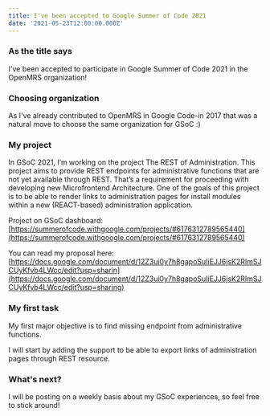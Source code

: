 ```yaml
---
title: I've been accepted to Google Summer of Code 2021
date: '2021-05-23T12:00:00.000Z'
---
```


### As the title says

I've been accepted to participate in Google Summer of Code 2021 in the OpenMRS organization!

### Choosing organization

As I've already contributed to OpenMRS in Google Code-in 2017 that was a natural move to choose the same organization
for GSoC :)

### My project

In GSoC 2021, I’m working on the project The REST of Administration. This project aims to provide REST endpoints for
administrative functions that are not yet available through REST. That’s a requirement for proceeding with developing
new Microfrontend Architecture. One of the goals of this project is to be able to render links to administration pages
for install modules within a new (REACT-based) administration application.

Project on GSoC dashboard: [https://summerofcode.withgoogle.com/projects/#6176312789565440](https://summerofcode.withgoogle.com/projects/#6176312789565440)

You can read my proposal
here: [https://docs.google.com/document/d/12Z3ui0y7h8gapoSuIiEJJ6jsK2RImSJCUyKfvb4LWcc/edit?usp=sharin](https://docs.google.com/document/d/12Z3ui0y7h8gapoSuIiEJJ6jsK2RImSJCUyKfvb4LWcc/edit?usp=sharing)

### My first task

My first major objective is to find missing endpoint from administrative functions.

I will start by adding the support to be able to export links of administration pages through REST resource.

### What's next?

I will be posting on a weekly basis about my GSoC experiences, so feel free to stick around!
